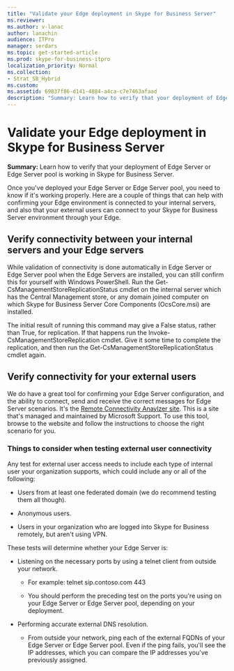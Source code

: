 ```yaml
---
title: "Validate your Edge deployment in Skype for Business Server"
ms.reviewer: 
ms.author: v-lanac
author: lanachin
audience: ITPro
manager: serdars
ms.topic: get-started-article
ms.prod: skype-for-business-itpro
localization_priority: Normal
ms.collection: 
- Strat_SB_Hybrid
ms.custom: 
ms.assetid: 69837f86-d141-4884-a4ca-c7e7463afaad
description: "Summary: Learn how to verify that your deployment of Edge Server or Edge Server pool is working in Skype for Business Server."
---
```


# Validate your Edge deployment in Skype for Business Server
 
**Summary:** Learn how to verify that your deployment of Edge Server or Edge Server pool is working in Skype for Business Server.
  
Once you've deployed your Edge Server or Edge Server pool, you need to know if it's working properly. Here are a couple of things that can help with confirming your Edge environment is connected to your internal servers, and also that your external users can connect to your Skype for Business Server environment through your Edge.
  
## Verify connectivity between your internal servers and your Edge servers

While validation of connectivity is done automatically in Edge Server or Edge Server pool when the Edge Servers are installed, you can still confirm this for yourself with Windows PowerShell. Run the Get-CsManagementStoreReplicationStatus cmdlet on the internal server which has the Central Management store, or any domain joined computer on which Skype for Business Server Core Components (OcsCore.msi) are installed.
  
The initial result of running this command may give a False status, rather than True, for replication. If that happens run the Invoke-CsManagementStoreReplication cmdlet. Give it some time to complete the replication, and then run the Get-CsManagementStoreReplicationStatus cmdlet again.
  
## Verify connectivity for your external users

We do have a great tool for confirming your Edge Server configuration, and the ability to connect, send and receive the correct messages for Edge Server scenarios. It's the [Remote Connectivity Anaylzer site](https://testconnectivity.microsoft.com/). This is a site that's managed and maintained by Microsoft Support. To use this tool, browse to the website and follow the instructions to choose the right scenario for you.
  
### Things to consider when testing external user connectivity

Any test for external user access needs to include each type of internal user your organization supports, which could include any or all of the following:
  
- Users from at least one federated domain (we do recommend testing them all though).
    
- Anonymous users.
    
- Users in your organization who are logged into Skype for Business remotely, but aren't using VPN.
    
These tests will determine whether your Edge Server is:
  
- Listening on the necessary ports by using a telnet client from outside your network.
    
  - For example: telnet sip.contoso.com 443
    
  - You should perform the preceding test on the ports you're using on your Edge Server or Edge Server pool, depending on your deployment.
    
- Performing accurate external DNS resolution.
    
  - From outside your network, ping each of the external FQDNs of your Edge Server or Edge Server pool. Even if the ping fails, you'll see the IP addresses, which you can compare the IP addresses you've previously assigned.
    

